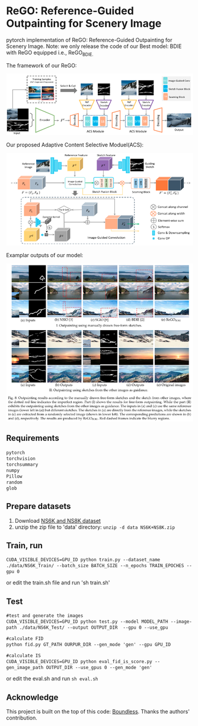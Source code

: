 # ReGO: Reference-Guided Outpainting for Scenery Image 

pytorch implementation of ReGO: Reference-Guided Outpainting for Scenery Image.
Note: we only release the code of our Best model: BDIE with ReGO equipped i.e., ReGO<sub>BDIE.

The framework of our ReGO:

<img src="./images/framework.png" width="845" alt="framework" />

Our proposed Adaptive Content Selective Moduel(ACS):
  
<img src="./images/ReGO.png" width="745" alt="framework" />
  
Examplar outputs of our model:
  
<img src="./images/show.png" width="885" alt="framework" />

## Requirements

```
pytorch
torchvision
torchsummary
numpy
Pillow
random
glob
```

## Prepare datasets
1. Download [NS6K and NS8K dataset](https://drive.google.com/file/d/1nM71LTeKfH5KjYoKJGscOcuMFHhJSwZT/view?usp=sharing) 
2. unzip the zip file to 'data' directory: ```unzip -d data NS6K+NS8K.zip```

## Train, run
```
CUDA_VISIBLE_DEVICES=GPU_ID python train.py --dataset_name ./data/NS6K_Train/ --batch_size BATCH_SIZE --n_epochs TRAIN_EPOCHES --gpu 0
```
or edit the train.sh file and run 'sh train.sh' 

## Test
```
#test and generate the images
CUDA_VISIBLE_DEVICES=GPU_ID python test.py --model MODEL_PATH --image-path ./data/NS6K_Test/ --output OUTPUT_DIR  --gpu 0 --use_gpu
```

```
#calculate FID
python fid.py GT_PATH OURPUR_DIR --gen_mode 'gen' --gpu GPU_ID
```

```
#calculate IS
CUDA_VISIBLE_DEVICES=GPU_ID python eval_fid_is_score.py --gen_image_path OUTPUT_DIR --use_gpus 0 --gen_mode 'gen' 
```
or edit the eval.sh and run ```sh eval.sh```

## Acknowledge
This project is built on the top of this code: [Boundless](https://github.com/recong/Boundless-in-Pytorch). Thanks the authors' contribution.
